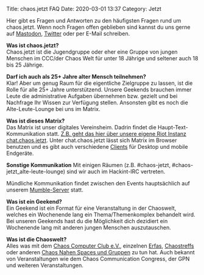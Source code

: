 Title: chaos.jetzt FAQ
Date: 2020-03-01 13:37
Category: Jetzt

Hier gibt es Fragen und Antworten zu den häufigsten Fragen rund um chaos.jetzt. Wenn noch 
Fragen offen geblieben sind kannst du uns gerne auf [Mastodon](https://chaos.social/@jetzt),
[Twitter](https://twitter.com/chaos_jetzt) oder per E-Mail schreiben.


**Was ist chaos.jetzt?**  
Chaos.jetzt ist die Jugendgruppe oder eher eine Gruppe von jungen Menschen im CCC/der Chaos Welt für unter 18 Jährige und seltener auch 18 bis 25 Jährige.

**Darf ich auch als 25+ Jahre alter Mensch teilnehmen?**  
Klar! Aber um genug Raum für die eigentliche Zielgruppe zu lassen, ist die Rolle für alle 25+ Jahre unterstützend. Unsere Geekends brauchen immer Leute die administrative Aufgaben übernehmen bzw. gezielt und bei Nachfrage Ihr Wissen zur Verfügung stellen. Ansonsten gibt es noch die Alte-Leute-Lounge bei uns im Matrix.

**Was ist dieses Matrix?**  
Das Matrix ist unser digitales Vereinsheim. Dadrin findet die Haupt-Text-Kommunikation statt. [Z.B. geht das hier über unsere eigene Riot Instanz chat.chaos.jetzt](https://chat.chaos.jetzt/). Unter chat.chaos.jetzt lässt sich Matrix im Browser benutzen und es gibt auch verschiedene [Clients](https://matrix.org/clients) für Desktop und mobile Endgeräte.

**Sonstige Kommunikation**
Mit einigen Räumen (z.B. #chaos-jetzt, #chaos-jetzt_alte-leute-lounge) sind wir auch im Hackint-IRC vertreten.

Mündliche Kommunikation findet zwischen den Events hauptsächlich auf unserem [Mumble-Server](https://mumble.chaos.jetzt/) 
statt.

**Was ist ein Geekend?**  
Ein Geekend ist ein Format für eine Veranstaltung in der Chaoswelt, welches ein Wochenende lang ein Thema/Themenkomplex behandelt wird.
Bei unseren Geekends hast du die Möglichkeit dich dezidiert ein Wochenende lang mit anderen jungen Menschen auszutauschen.

**Was ist die Chaoswelt?**  
Alles was mit dem [Chaos Computer Club e.V.](https://www.ccc.de/), einzelnen [Erfas](https://www.ccc.de/de/club/erfas), [Chaostreffs](https://www.ccc.de/de/club/chaostreffs) oder anderen [Chaos Nahen Spaces und Gruppen](https://www.ccc.de/de/club/chaosfamily) zu tun hat. Auch bekannt von Veranstaltungen wie dem Chaos Communication Congress, der GPN und weiteren Veranstaltungen.
